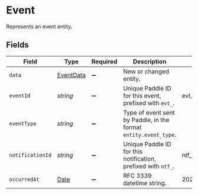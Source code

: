 # Event

Represents an event entity.


## Fields

| Field                                                                                         | Type                                                                                          | Required                                                                                      | Description                                                                                   | Example                                                                                       |
| --------------------------------------------------------------------------------------------- | --------------------------------------------------------------------------------------------- | --------------------------------------------------------------------------------------------- | --------------------------------------------------------------------------------------------- | --------------------------------------------------------------------------------------------- |
| `data`                                                                                        | [EventData](../../models/shared/eventdata.md)                                                 | :heavy_minus_sign:                                                                            | New or changed entity.                                                                        |                                                                                               |
| `eventId`                                                                                     | *string*                                                                                      | :heavy_minus_sign:                                                                            | Unique Paddle ID for this event, prefixed with `evt_`.                                        | evt_01gks14ge726w50ch2tmaw2a1x                                                                |
| `eventType`                                                                                   | *string*                                                                                      | :heavy_minus_sign:                                                                            | Type of event sent by Paddle, in the format `entity.event_type`.                              |                                                                                               |
| `notificationId`                                                                              | *string*                                                                                      | :heavy_minus_sign:                                                                            | Unique Paddle ID for this notification, prefixed with `ntf_`.                                 | ntf_01ghbkd0frb9k95cnhwd1bxpvk                                                                |
| `occurredAt`                                                                                  | [Date](https://developer.mozilla.org/en-US/docs/Web/JavaScript/Reference/Global_Objects/Date) | :heavy_minus_sign:                                                                            | RFC 3339 datetime string.                                                                     | 2024-10-12T07:20:50.52Z                                                                       |